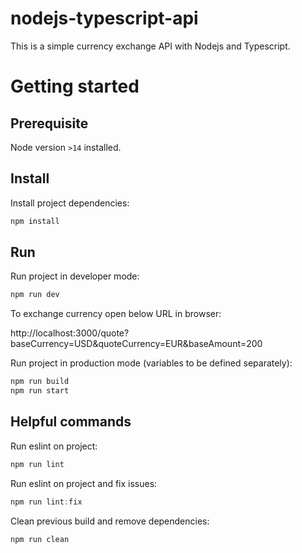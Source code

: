 # nodejs-typescript-api
This is a simple currency exchange API with Nodejs and Typescript.

# Getting started

## Prerequisite
Node version `>14` installed.

## Install
Install project dependencies:
```js
npm install
```

## Run
Run project in developer mode:
```js
npm run dev
```

To exchange currency open below URL in browser:

http://localhost:3000/quote?baseCurrency=USD&quoteCurrency=EUR&baseAmount=200 

Run project in production mode (variables to be defined separately):
```js
npm run build
npm run start
```

## Helpful commands
Run eslint on project:
```js
npm run lint
```

Run eslint on project and fix issues:
```js
npm run lint:fix
```

Clean previous build and remove dependencies:
```js
npm run clean
```